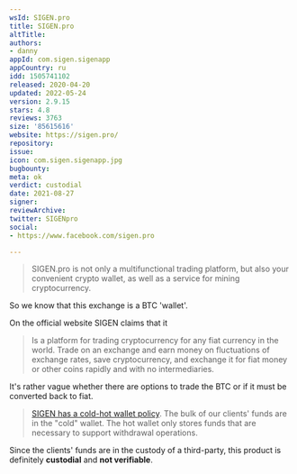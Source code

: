 ```yaml
---
wsId: SIGEN.pro
title: SIGEN.pro
altTitle: 
authors:
- danny
appId: com.sigen.sigenapp
appCountry: ru
idd: 1505741102
released: 2020-04-20
updated: 2022-05-24
version: 2.9.15
stars: 4.8
reviews: 3763
size: '85615616'
website: https://sigen.pro/
repository: 
issue: 
icon: com.sigen.sigenapp.jpg
bugbounty: 
meta: ok
verdict: custodial
date: 2021-08-27
signer: 
reviewArchive: 
twitter: SIGENpro
social:
- https://www.facebook.com/sigen.pro

---
```


> SIGEN.pro is not only a multifunctional trading platform, but also your convenient crypto wallet, as well as a service for mining cryptocurrency.

So we know that this exchange is a BTC 'wallet'.

On the official website SIGEN claims that it

> Is a platform for trading cryptocurrency for any fiat currency in the world. Trade on an exchange and earn money on fluctuations of exchange rates, save cryptocurrency, and exchange it for fiat money or other coins rapidly and with no intermediaries.

It's rather vague whether there are options to trade the BTC or if it must be converted back to fiat.

> [SIGEN has a cold-hot wallet policy](https://sigen.pro/help/faq?section=360013157091&articles=360030644311). The bulk of our clients' funds are in the "cold" wallet. The hot wallet only stores funds that are necessary to support withdrawal operations.

Since the clients' funds are in the custody of a third-party, this product is definitely **custodial** and **not verifiable**. 
